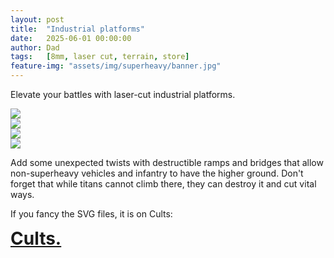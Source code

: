```yaml
---
layout: post
title:  "Industrial platforms"
date:   2025-06-01 00:00:00
author: Dad
tags:   [8mm, laser cut, terrain, store]
feature-img: "assets/img/superheavy/banner.jpg"
---
```


Elevate your battles with laser-cut industrial platforms. 
<div class="row">
  <div class="col-1-2">
    <img src="{{ site.baseurl }}/assets/img/platforms/platforms - 2.jpeg"/>
  </div>
  <div class="col-1-2">
    <img src="{{ site.baseurl }}/assets/img/platforms/platforms - 13.jpeg"/>
  </div>
</div>

<div class="row">
  <div class="col-1-2">
    <img src="{{ site.baseurl }}/assets/img/platforms/platforms - 8.jpeg"/>
  </div>
  <div class="col-1-2">
    <img src="{{ site.baseurl }}/assets/img/platforms/platforms - 16.jpeg"/>
  </div>
</div>

Add some unexpected twists with destructible ramps and bridges that allow non-superheavy vehicles and infantry to have the higher ground. Don't forget that while titans cannot climb there, they can destroy it and cut vital ways.

If you fancy the SVG files, it is on Cults:

<div class="row">
  <div class="col-1-2 centered" style="font-weight: bold; font-size: 200%">
    <a class="button" href="https://cults3d.com/en/users/adeptusdad/3d-models">Cults.</a>
  </div>
</div><!-- /.row -->
